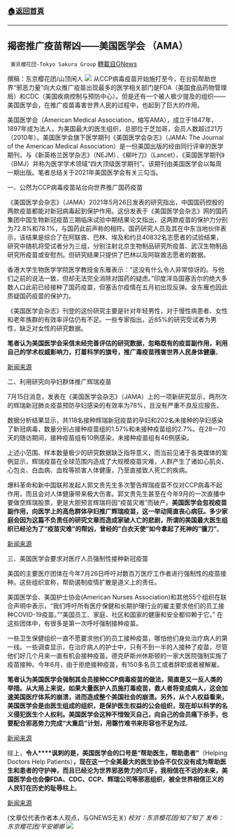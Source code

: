 ###  [:house:返回首頁](https://github.com/ourhimalayas/txt)
---


## 揭密推广疫苗帮凶——美国医学会 （AMA）
` 東京櫻花団-Tokyo Sakura Group` [轉載自GNews](https://gnews.org/zh-hans/1553690/)

撰稿：东京樱花团/山顶闲人
![](https://assets.gnews.org/wp-content/uploads/2021/09/image-352.png)
从CCP病毒疫苗开始施打至今，在台前帮助世界“邪恶力量”向大众推广疫苗出现最多的医学相关部门是FDA（美国食品药物管理局）和CDC（美国疾病控制与预防中心）。但是还有一个被人极少提及的组织——美国医学会，在推广疫苗毒害世界人民的过程中，也起到了巨大的作用。

美国医学会（American Medical Association，缩写AMA），成立于1847年，1897年成为法人，为美国最大的医生组织，总部位于芝加哥，会员人数超过21万（2010年）。美国医学会旗下医学期刊《美国医学会杂志》（JAMA: The Journal of the American Medical Association）是一份美国出版的经由同行评审的医学期刊，与《新英格兰医学杂志》（NEJM）、《柳叶刀》（Lancet）、《英国医学期刊》（BMJ）并称为医学学术领域“四大顶级医学期刊”。该期刊由美国医学会以每周一期出版。笔者总结关于2021年美国医学会有关三勾当。

一、公然为CCP病毒疫苗站台向世界推广国药疫苗

《美国医学会杂志》（JAMA）2021年5月26日发表的研究指出，中国国药控股的两款疫苗都能对新冠病毒起到保护作用。这份发表于《美国医学会杂志》网的国药集团中国生物新冠疫苗三期临床试验中期结果论文指出，这两款疫苗的保护力分别为72.8%和78.1%，与国药此前声称的相符。国药研究人员及其在中东当地伙伴表示，该结果是综合了在阿联酋、巴林、埃及和约旦40832名志愿者的试验结果，研究中随机将受试者分为三组，分别注射北京生物制品研究所疫苗、武汉生物制品研究所疫苗或安慰剂。但研究结果只提供了巴林以及阿联酋志愿者的数据。

香港大学生物医学学院医学教授金东雁表示：“这没有什么令人非常惊讶的。与他们之前的说法一致，但却无法完全消除对国药的疑虑。”印度洋岛国塞舌尔的绝大多数人口此前已经接种了国药疫苗，但塞舌尔疫情在五月初出现反弹。金东雁也因此质疑国药疫苗的保护力。

《美国医学会杂志》刊登的这份研究主要是针对年轻男性，对于慢性病患者、女性和老年族群的有效率评估仍有不足。一些专家指出，近85%的研究受试者为男性，缺乏对女性的研究数据。

**笔者认为美国医学会采信未经完善评估的研究数据，忽略既有的疫苗副作用，利用自己的学术权威影响力，打着科学的旗号，推广毒疫苗残害世界人民身体健康**。

[新闻来源](https://www.dw.com/zh/%E7%A0%94%E7%A9%B6%E5%9B%BD%E8%8D%AF%E4%B8%A4%E6%AC%BE%E7%96%AB%E8%8B%97%E4%BF%9D%E6%8A%A4%E5%8A%9B%E8%B6%85%E8%BF%8770/a-57704740)

二、利用研究向孕妇群体推广辉瑞疫苗

7月15日消息，发表在《美国医学会杂志》（JAMA）上的一项新研究显示，两剂次的辉瑞新冠肺炎疫苗预防孕妇感染的有效率为78%，且没有严重不良反应报告。

数据分析结果显示，共118名接种辉瑞新冠疫苗的孕妇和202名未接种的孕妇感染了新冠病毒，数量分别占接种疫苗组的1.57%和未接种疫苗组的2.7%。在28—70天的随访期间，接种疫苗组有10例感染，未接种疫苗组有46例感染。

上述小范围、样本数量极少的研究数据缺乏指导意义，而当前见诸于各类媒体的案例显示，辉瑞疫苗在全球范围内造成了大规模疫苗灾难，人群产生了诸如心肌炎、心包炎、白血病、血栓等损害人体健康，乃至直接致人死亡的疾病。

爆料革命和新中国联邦发起人郭文贵先生多次警告辉瑞疫苗不仅对CCP病毒不起作用，而且会对人体健康带来极大伤害。郭文贵先生甚至在今年9月的一次直播中要做空辉瑞股票，更是大胆预言辉瑞将因“疫苗灾难”而破产。**美国医学会忽视疫苗副作用，向医学上的高危群体孕妇推广辉瑞疫苗，这一举动简直丧心病狂。多少家庭会因为这篇不负责任的研究文章而造成家破人亡的悲剧，所谓的美国最大医生组织已经沦为了“疫苗灾难”的帮凶，曾经的”白衣天使”如今拿起了死神的”镰刀”**。

[新闻来源](https://www.sohu.com/a/478397202_104952)

三、美国医学会要求对医疗人员强制性接种新冠疫苗

美国的主要医疗团体在今年7月26日呼吁对数百万医疗工作者进行强制性的疫苗接种。这些组织宣称，帮助遏制疫情扩散是道义上的责任。

美国医学会、美国护士协会(American Nurses Association)和其他55个组织在联合声明中表示，“我们呼吁所有医疗保健和长期护理行业的雇主要求他们的员工接种COVID-19疫苗。”“美国员工、家庭、社区和国家的健康和安全都仰赖于它。” 在这些团体中，有很多是第一次呼吁强制接种疫苗。

一些卫生保健组织一直不愿要求他们的员工接种疫苗，哪怕他们身处治疗病人的第一线。一些调查显示，在治疗病人的护士中，只有不到一半的人接种了疫苗，尽管他们好几个月来一直有机会接种疫苗。德克萨斯州休斯顿的一家大医院强制实施了疫苗接种。今年6月，由于拒绝接种疫苗，有150多名员工或者辞职或者被解雇。

**笔者认为美国医学会强制其会员接种CCP病毒疫苗的做法，简直是又一反人类的举措。从大局上来说，如果大量医护人员施打毒疫苗，救人者****将****变成病人，这会加速美国医疗体系的崩溃，进而造成整个美国社会的崩溃。另外，从个人权益看来，美国医学会是由医生组成的组织，是保护医生权益的公会组织，现在却以科学的名义侵犯医生个人权利。美国医学会这种不惜毁灭自己，向自己的会员痛下杀手，也要配合邪恶势力完成“大重启”计划，用罄竹难书来形容也不足为过**。

[新闻来源](https://www.voachinese.com/a/US-Covid-19-20210726/5980346.html)

综上，**令人****讽刺的是，美国医学会的口号是“帮助医生，帮助患者”**（Helping Doctors Help Patients）**，现在这一个全美最大的医生协会不仅仅没有成为帮助医生和患者的守护神，而且已经沦为世界邪恶势力的爪牙，我相信在不远的未来，美国医学会也会像FDA、CDC、CCP、辉瑞公司等邪恶组织，被全世界相信正义的人民钉在历史的耻辱柱上**。

[新闻来源](https://zh.wikipedia.org/wiki/%E7%BE%8E%E5%9B%BD%E5%8C%BB%E5%AD%A6%E4%BC%9A)

(文章仅代表作者本人观点，与GNEWS无关)
*校对：东京樱花团/知了知了
发布：东京樱花团/平安卿卿*
![](https://assets.gnews.org/wp-content/uploads/2021/09/image0-1-18.jpg)
